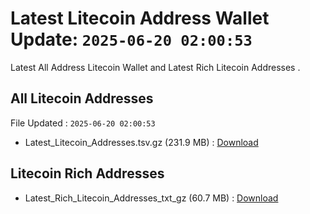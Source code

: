 # Latest Litecoin Address Wallet Update: `2025-06-20 02:00:53`

Latest All Address Litecoin Wallet and Latest Rich Litecoin Addresses .

## All Litecoin Addresses

File Updated : `2025-06-20 02:00:53`

- Latest_Litecoin_Addresses.tsv.gz (231.9 MB) : [Download](https://github.com/Pymmdrza/Rich-Address-Wallet/releases/tag/Litecoin)

## Litecoin Rich Addresses

- Latest_Rich_Litecoin_Addresses_txt_gz (60.7 MB) : [Download](https://github.com/Pymmdrza/Rich-Address-Wallet/releases/tag/Litecoin)
